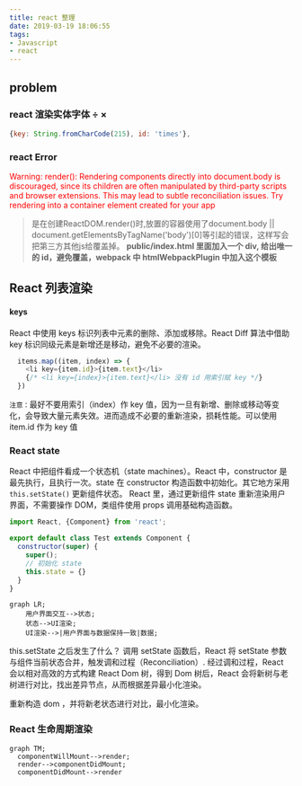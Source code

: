 ```yaml
---
title: react 整理
date: 2019-03-19 18:06:55
tags:
- Javascript
- react
---
```


## problem
### react 渲染实体字体 &#247; &#215;
```Javascript
{key: String.fromCharCode(215), id: 'times'},
```
### react Error
<font color="red">Warning: render(): Rendering components directly into document.body is discouraged, since its children are often manipulated by third-party scripts and browser extensions. This may lead to subtle reconciliation issues. Try rendering into a container element created for your app</font>
> 是在创建ReactDOM.render()时,放置的容器使用了document.body || document.getElementsByTagName('body')[0]等引起的错误，这样写会把第三方其他js给覆盖掉。
**public/index.html 里面加入一个 div, 给出唯一的 id，避免覆盖，webpack 中 htmlWebpackPlugin 中加入这个模板**



## React 列表渲染

#### keys
React 中使用 keys 标识列表中元素的删除、添加或移除。React Diff 算法中借助 key 标识同级元素是新增还是移动，避免不必要的渲染。

```Javascript
  items.map((item, index) => {
    <li key={item.id}>{item.text}</li>
    {/* <li key={index}>{item.text}</li> 没有 id 用索引赋 key */}
  })
```
`注意：`最好不要用索引（index）作 key 值，因为一旦有新增、删除或移动等变化，会导致大量元素失效。进而造成不必要的重新渲染，损耗性能。可以使用 item.id 作为 key 值

### React state
React 中把组件看成一个状态机（state machines）。React 中，constructor 是最先执行，且执行一次。state 在 constructor 构造函数中初始化。其它地方采用 `this.setState()` 更新组件状态。
React 里，通过更新组件 state 重新渲染用户界面，不需要操作 DOM，类组件使用 props 调用基础构造函数。
```Javascript
import React, {Component} from 'react';

export default class Test extends Component {
  constructor(super) {
    super();
    // 初始化 state
    this.state = {}
  }
}
```

```mermaid
graph LR;
    用户界面交互-->状态;
    状态-->UI渲染;
    UI渲染-->|用户界面与数据保持一致|数据;
```
this.setState 之后发生了什么？
调用 setState 函数后，React 将 setState 参数与组件当前状态合并，触发调和过程（Reconciliation）. 经过调和过程，React 会以相对高效的方式构建 React Dom 树，得到 Dom 树后，React 会将新树与老树进行对比，找出差异节点，从而根据差异最小化渲染。

重新构造 dom ，并将新老状态进行对比，最小化渲染。

### React 生命周期渲染
```mermaid
graph TM;
  componentWillMount-->render;
  render-->componentDidMount;
  componentDidMount-->render
```
